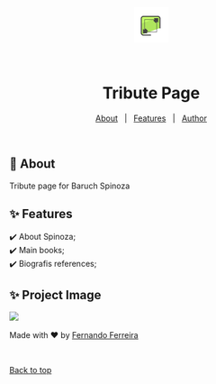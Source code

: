 <div align="center" id="top"> 
  <img src="./assets/Screenshot_2020-08-28 Front-end Alura - Cursos online de tecnologia.png" alt="Responsive Web Design" />

  &#xa0;

  <!-- <a href="https://responsivewebdesign.netlify.app">Demo</a> -->
</div>

<h1 align="center">Tribute Page</h1>


<!-- Status -->

<!-- <h4 align="center"> 
	🚧  Responsive Web Design 🚀 Under construction...  🚧
</h4> 

<hr> -->

<p align="center">
  <a href="#dart-about">About</a> &#xa0; | &#xa0; 
  <a href="#sparkles-features">Features</a> &#xa0; | &#xa0;
  <a href="https://github.com/fernando-ffs" target="_blank">Author</a>
</p>

<br>

## :dart: About ##

Tribute page for Baruch Spinoza

## :sparkles: Features ##

:heavy_check_mark: About Spinoza;\
:heavy_check_mark: Main books;\
:heavy_check_mark: Biografis references;

## :sparkles: Project Image ##

<img src="./assets/Screenshot_2020-09-03 Página tributo.png">

Made with :heart: by <a href="https://github.com/fernando-ff" target="_blank">Fernando Ferreira</a>

&#xa0;

<a href="#top">Back to top</a>
